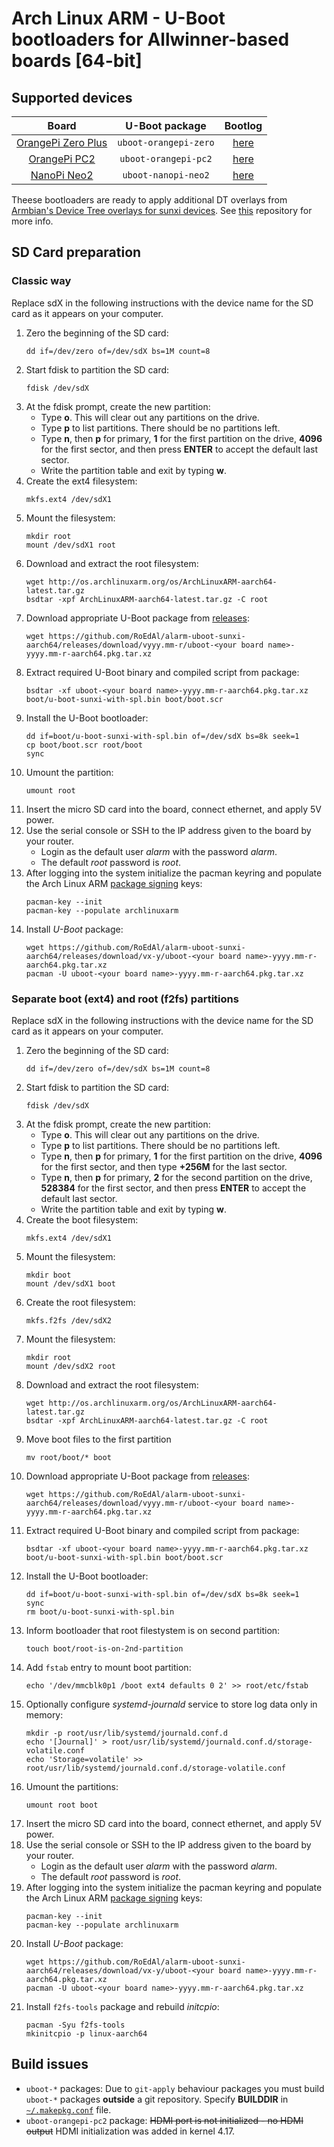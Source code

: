 # Arch Linux ARM - U-Boot bootloaders for Allwinner-based boards [64-bit]

## Supported devices

 Board | U-Boot package | Bootlog
:-----:|:--------------:|:-------:
[OrangePi Zero Plus](http://www.orangepi.org/OrangePiZeroPlus/)|`uboot-orangepi-zero`|[here](bootlog/orangepi-zero-plus.log)
[OrangePi PC2](http://www.orangepi.org/orangepipc2/)|`uboot-orangepi-pc2`|[here](bootlog/orangepi-pc2.log)
[NanoPi Neo2](http://www.friendlyarm.com/index.php?route=product/product&product_id=180)|`uboot-nanopi-neo2`|[here](bootlog/nanopi-neo2.log)

Theese bootloaders are ready to apply additional DT overlays from [Armbian's Device Tree overlays for sunxi devices](//github.com/armbian/sunxi-DT-overlays).
See [this](//github.com/RoEdAl/alarm-sunxi-dt-overlays-aarch64) repository for more info.

## SD Card preparation

### Classic way

Replace sdX in the following instructions with the device name for the SD card as it appears on your computer.

1. Zero the beginning of the SD card:
   ```
   dd if=/dev/zero of=/dev/sdX bs=1M count=8
   ```
1. Start fdisk to partition the SD card:
   ```
   fdisk /dev/sdX
   ```
1. At the fdisk prompt, create the new partition:
   - Type **o**. This will clear out any partitions on the drive.
   - Type **p** to list partitions. There should be no partitions left.
   - Type **n**, then **p** for primary, **1** for the first partition on the drive, **4096** for the first sector,
     and then press **ENTER** to accept the default last sector.
   - Write the partition table and exit by typing **w**.
1. Create the ext4 filesystem:
   ```
   mkfs.ext4 /dev/sdX1
   ```
1. Mount the filesystem:
   ```
   mkdir root
   mount /dev/sdX1 root
   ```
1. Download and extract the root filesystem:
   ```
   wget http://os.archlinuxarm.org/os/ArchLinuxARM-aarch64-latest.tar.gz
   bsdtar -xpf ArchLinuxARM-aarch64-latest.tar.gz -C root
   ```
1. Download appropriate U-Boot package from [releases](//github.com/RoEdAl/alarm-uboot-sunxi-aarch64/releases):
   ```
   wget https://github.com/RoEdAl/alarm-uboot-sunxi-aarch64/releases/download/vyyy.mm-r/uboot-<your board name>-yyyy.mm-r-aarch64.pkg.tar.xz
   ```
1. Extract required U-Boot binary and compiled script from package:
   ```
   bsdtar -xf uboot-<your board name>-yyyy.mm-r-aarch64.pkg.tar.xz boot/u-boot-sunxi-with-spl.bin boot/boot.scr
   ```
1. Install the U-Boot bootloader:
   ```
   dd if=boot/u-boot-sunxi-with-spl.bin of=/dev/sdX bs=8k seek=1
   cp boot/boot.scr root/boot
   sync
   ```
1. Umount the partition:
   ```
   umount root   
   ```
1. Insert the micro SD card into the board, connect ethernet, and apply 5V power.
1. Use the serial console or SSH to the IP address given to the board by your router.
   - Login as the default user *alarm* with the password *alarm*.
   - The default *root* password is *root*.
1. After logging into the system initialize the pacman keyring and populate the Arch Linux ARM [package signing](//archlinuxarm.org/about/package-signing) keys:
   ```
   pacman-key --init
   pacman-key --populate archlinuxarm
   ```
1. Install *U-Boot* package:
   ```
   wget https://github.com/RoEdAl/alarm-uboot-sunxi-aarch64/releases/download/vx-y/uboot-<your board name>-yyyy.mm-r-aarch64.pkg.tar.xz
   pacman -U uboot-<your board name>-yyyy.mm-r-aarch64.pkg.tar.xz
    ```

### Separate boot (ext4) and root (f2fs) partitions

Replace sdX in the following instructions with the device name for the SD card as it appears on your computer.

1. Zero the beginning of the SD card:
   ```
   dd if=/dev/zero of=/dev/sdX bs=1M count=8
   ```
1. Start fdisk to partition the SD card:
   ```
   fdisk /dev/sdX
   ```
1. At the fdisk prompt, create the new partition:
   - Type **o**. This will clear out any partitions on the drive.
   - Type **p** to list partitions. There should be no partitions left.
   - Type **n**, then **p** for primary, **1** for the first partition on the drive, **4096** for the first sector,
     and then type **+256M** for the last sector.
   - Type **n**, then **p** for primary, **2** for the second partition on the drive, **528384** for the first sector, and then press **ENTER** to accept the default last sector.
   - Write the partition table and exit by typing **w**.
1. Create the boot filesystem:
   ```
   mkfs.ext4 /dev/sdX1
   ```
1. Mount the filesystem:
   ```
   mkdir boot
   mount /dev/sdX1 boot
   ```
1. Create the root filesystem:
   ```
   mkfs.f2fs /dev/sdX2
   ```
1. Mount the filesystem:
   ```
   mkdir root
   mount /dev/sdX2 root
   ```
1. Download and extract the root filesystem:
   ```
   wget http://os.archlinuxarm.org/os/ArchLinuxARM-aarch64-latest.tar.gz
   bsdtar -xpf ArchLinuxARM-aarch64-latest.tar.gz -C root
   ```
1. Move boot files to the first partition
   ```
   mv root/boot/* boot
   ```
1. Download appropriate U-Boot package from [releases](//github.com/RoEdAl/alarm-uboot-sunxi-aarch64/releases):
   ```
   wget https://github.com/RoEdAl/alarm-uboot-sunxi-aarch64/releases/download/vyyy.mm-r/uboot-<your board name>-yyyy.mm-r-aarch64.pkg.tar.xz
   ```
1. Extract required U-Boot binary and compiled script from package:
   ```
   bsdtar -xf uboot-<your board name>-yyyy.mm-r-aarch64.pkg.tar.xz boot/u-boot-sunxi-with-spl.bin boot/boot.scr
   ```
1. Install the U-Boot bootloader:
   ```
   dd if=boot/u-boot-sunxi-with-spl.bin of=/dev/sdX bs=8k seek=1
   sync
   rm boot/u-boot-sunxi-with-spl.bin
   ```
1. Inform bootloader that root filestystem is on second partition:
   ```
   touch boot/root-is-on-2nd-partition
   ```
1. Add `fstab` entry to mount boot partition:
   ```
   echo '/dev/mmcblk0p1 /boot ext4 defaults 0 2' >> root/etc/fstab
   ```
1. Optionally configure *systemd-journald* service to store log data only in memory:
   ```
   mkdir -p root/usr/lib/systemd/journald.conf.d
   echo '[Journal]' > root/usr/lib/systemd/journald.conf.d/storage-volatile.conf
   echo 'Storage=volatile' >> root/usr/lib/systemd/journald.conf.d/storage-volatile.conf
   ```
1. Umount the partitions:
   ```
   umount root boot  
   ```
1. Insert the micro SD card into the board, connect ethernet, and apply 5V power.
1. Use the serial console or SSH to the IP address given to the board by your router.
   - Login as the default user *alarm* with the password *alarm*.
   - The default *root* password is *root*.
1. After logging into the system initialize the pacman keyring and populate the Arch Linux ARM [package signing](//archlinuxarm.org/about/package-signing) keys:
   ```
   pacman-key --init
   pacman-key --populate archlinuxarm
   ```
1. Install *U-Boot* package:
   ```
   wget https://github.com/RoEdAl/alarm-uboot-sunxi-aarch64/releases/download/vx-y/uboot-<your board name>-yyyy.mm-r-aarch64.pkg.tar.xz
   pacman -U uboot-<your board name>-yyyy.mm-r-aarch64.pkg.tar.xz
   ```
1. Install `f2fs-tools` package and rebuild *initcpio*:
   ```
   pacman -Syu f2fs-tools
   mkinitcpio -p linux-aarch64
   ```

## Build issues

* `uboot-*` packages: Due to `git-apply` behaviour packages you must build `uboot-*` packages  **outside** a git repository.
  Specify **BUILDDIR** in [`~/.makepkg.conf`](http://www.archlinux.org/pacman/makepkg.conf.5.html) file.
* `uboot-orangepi-pc2` package: ~~HDMI port is not initialized - no HDMI output~~ HDMI initialization was added in kernel 4.17.
